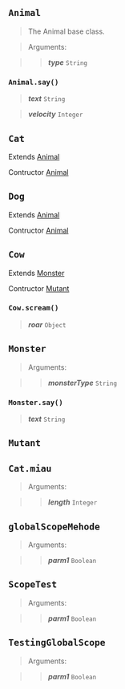 
## ```Animal``` 


 > The Animal base class.




> Arguments:  

>> ***type*** ```String```






### ```Animal.say()```
 
 
> ***text*** ```String```  
 
> ***velocity*** ```Integer```  
 
## ```Cat``` 
Extends [Animal](use-case-main.js.MD#animal)

 Contructor [Animal](use-case-main.js.MD#animal)





## ```Dog``` 
Extends [Animal](use-case-main.js.MD#animal)

 Contructor [Animal](use-case-main.js.MD#animal)





## ```Cow``` 
Extends [Monster](use-case-main.js.MD#monster)

 Contructor [Mutant](use-case-main.js.MD#mutant)







### ```Cow.scream()```
 
 
> ***roar*** ```Object```  
 
## ```Monster``` 




> Arguments:  

>> ***monsterType*** ```String```






### ```Monster.say()```
 
 
> ***text*** ```String```  
 
## ```Mutant``` 






## ```Cat.miau``` 




> Arguments:  

>> ***length*** ```Integer```




## ```globalScopeMehode``` 




> Arguments:  

>> ***parm1*** ```Boolean```




## ```ScopeTest``` 




> Arguments:  

>> ***parm1*** ```Boolean```




## ```TestingGlobalScope``` 




> Arguments:  

>> ***parm1*** ```Boolean```



